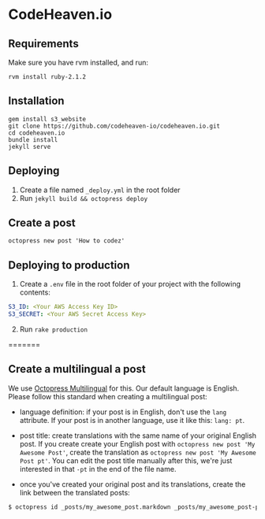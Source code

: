 # CodeHeaven.io


## Requirements

Make sure you have rvm installed, and run:

```shell
rvm install ruby-2.1.2
```

## Installation

```shell
gem install s3_website
git clone https://github.com/codeheaven-io/codeheaven.io.git
cd codeheaven.io
bundle install
jekyll serve
```

## Deploying

  1. Create a file named `_deploy.yml` in the root folder
  2. Run `jekyll build && octopress deploy`

## Create a post
```shell
octopress new post 'How to codez'
```

## Deploying to production

  1. Create a `.env` file in the root folder of your project with the following contents:

  ```yaml
  S3_ID: <Your AWS Access Key ID>
  S3_SECRET: <Your AWS Secret Access Key> 
  ```

  2. Run `rake production`

=======
## Create a multilingual a post

We use [Octopress Multilingual](https://github.com/octopress/multilingual) for this.
Our default language is English. Please follow this standard when creating a multilingual post:

* language definition: if your post is in English, don't use the `lang` attribute. If your post is in another language, use it like this: `lang: pt`.

* post title: create translations with the same name of your original English post. If you create create your English post with `octopress new post 'My Awesome Post'`, create the translation as `octopress new post 'My Awesome Post pt'`. You can edit the post title manually after this, we're just interested in that `-pt` in the end of the file name.

* once you've created your original post and its translations, create the link between the translated posts:

```bash
$ octopress id _posts/my_awesome_post.markdown _posts/my_awesome_post-pt.markdown [other posts...]
```
